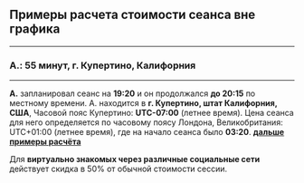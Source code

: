 ## Примеры расчета стоимости сеанса вне графика
---

### A.: 55 минут, г. Купертино, Калифорния
---
**А.** запланировал сеанс на **19:20** и он продолжался **до 20:15** по местному времени. А. находится в **г. Купертино, штат Калифорния, США**, Часовой пояс Купертино: **UTC-07:00** (летнее время). Цена сеанса для него определяется по часовому поясу Лондона, Великобритания: UTC+01:00 (летнее время), где на начало сеанса было **03:20**. **[дальше примеры расчёта](/example/)**

Для **виртуально знакомых через различные социальные сети** действует скидка в 50% от обычной стоимости сессии.